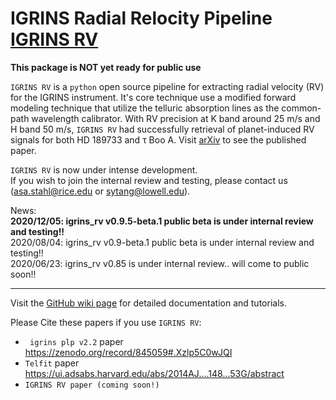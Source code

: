 # IGRINS Radial Relocity Pipeline [IGRINS RV](https://github.com/shihyuntang/igrins_rv)

**This package is NOT yet ready for public use**

``IGRINS RV`` is a ``python`` open source pipeline for extracting radial velocity (RV) for the IGRINS instrument. It's core technique use a modified forward modeling technique that utilize the telluric absorption lines as the common-path wavelength calibrator. With RV precision at K band around 25 m/s and H band 50 m/s, ``IGRINS RV`` had successfully retrieval of planet-induced RV signals for both HD 189733 and &tau; Boo A. Visit [arXiv]() to see the published paper.

``IGRINS RV`` is now under intense development. \
If you wish to join the internal review and testing, please contact us (asa.stahl@rice.edu or sytang@lowell.edu).

News:\
**2020/12/05: igrins_rv v0.9.5-beta.1 public beta is under internal review and testing!!**\
2020/08/04: igrins_rv v0.9-beta.1 public beta is under internal review and testing!!\
2020/06/23: igrins_rv v0.85 is under internal review.. will come to public soon!!

***
Visit the [GitHub wiki page](https://github.com/shihyuntang/igrins_rv/wiki) for detailed documentation and tutorials.

Please Cite these papers if you use ``IGRINS RV``:
* `` igrins plp v2.2`` paper https://zenodo.org/record/845059#.Xzlp5C0wJQI
* ``Telfit`` paper https://ui.adsabs.harvard.edu/abs/2014AJ....148...53G/abstract
* ``IGRINS RV paper (coming soon!)``
